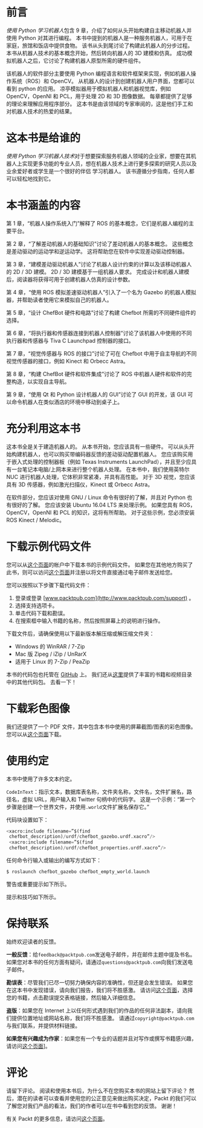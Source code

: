 # 前言

*使用 Python 学习机器人*包含 9 章，介绍了如何从头开始构建自主移动机器人并使用 Python 对其进行编程。 本书中提到的机器人是一种服务机器人，可用于在家庭，旅馆和饭店中提供食物。 该书从头到尾讨论了构建此机器人的分步过程。 本书从机器人技术的基本概念开始，然后转向机器人的 3D 建模和仿真。 成功模拟机器人之后，它讨论了构建机器人原型所需的硬件组件。

该机器人的软件部分主要使用 Python 编程语言和软件框架来实现，例如机器人操作系统（ROS）和 OpenCV。 从机器人的设计到创建机器人用户界面，您都可以看到 python 的应用。 凉亭模拟器用于模拟机器人和机器视觉库，例如 OpenCV，OpenNI 和 PCL，用于处理 2D 和 3D 图像数据。 每章都提供了足够的理论来理解应用程序部分。 这本书是由该领域的专家审阅的，这是他们手工和对机器人技术的热爱的结果。

# 这本书是给谁的

*使用 Python 学习机器人技术*对于想要探索服务机器人领域的企业家，想要在其机器人上实现更多功能的专业人员，想在机器人技术上进行更多探索的研究人员以及业余爱好者或学生是一个很好的伴侣 学习机器人。 该书遵循分步指南，任何人都可以轻松地找到它。

# 本书涵盖的内容

第 1 章，“机器人操作系统入门”解释了 ROS 的基本概念，它们是机器人编程的主要平台。

第 2 章，“了解差动机器人的基础知识”讨论了差动机器人的基本概念。 这些概念是差动驱动的运动学和逆运动学。 这将帮助您在软件中实现差动驱动控制器。

第 3 章，“建模差动驱动机器人”讨论了机器人设计约束的计算以及该移动机器人的 2D / 3D 建模。 2D / 3D 建模基于一组机器人要求。 完成设计和机器人建模后，阅读器将获得可用于创建机器人仿真的设计参数。

第 4 章，“使用 ROS 模拟差速驱动机器人”引入了一个名为 Gazebo 的机器人模拟器，并帮助读者使用它来模拟自己的机器人。

第 5 章，“设计 ChefBot 硬件和电路”讨论了构建 Chefbot 所需的不同硬件组件的选择。

第 6 章，“将执行器和传感器连接到机器人控制器”讨论了该机器人中使用的不同执行器和传感器与 Tiva C Launchpad 控制器的接口。

第 7 章，“视觉传感器与 ROS 的接口”讨论了可在 Chefbot 中用于自主导航的不同视觉传感器的接口，例如 Kinect 和 Orbecc Astra。

第 8 章，“构建 ChefBot 硬件和软件集成”讨论了 ROS 中机器人硬件和软件的完整构造，以实现自主导航。

第 9 章，“使用 Qt 和 Python 设计机器人的 GUI”讨论了 GUI 的开发，该 GUI 可以命令机器人在类似酒店的环境中移动到桌子上。

# 充分利用这本书

这本书全是关于建造机器人的。 从本书开始，您应该具有一些硬件。 可以从头开始构建机器人，也可以购买带编码器反馈的差动驱动配置机器人。 您应该购买用于嵌入式处理的控制器板（例如 Texas Instruments LaunchPad），并且至少应具有一台笔记本电脑/上网本来进行整个机器人处理。 在本书中，我们使用英特尔 NUC 进行机器人处理，它体积非常紧凑，并具有高性能。 对于 3D 视觉，您应该具有 3D 传感器，例如激光扫描仪，Kinect 或 Orbecc Astra。

在软件部分，您应该对使用 GNU / Linux 命令有很好的了解，并且对 Python 也有很好的了解。 您应该安装 Ubuntu 16.04 LTS 来处理示例。 如果您具有 ROS，OpenCV，OpenNI 和 PCL 的知识，这将有所帮助。 对于这些示例，您必须安装 ROS Kinect / Melodic。

# 下载示例代码文件

您可以从[这个页面](http://www.packtpub.com)的帐户中下载本书的示例代码文件。 如果您在其他地方购买了此书，则可以访问[这个页面](http://www.packtpub.com/support)并注册以将文件直接通过电子邮件发送给您。

您可以按照以下步骤下载代码文件：

1.  登录或登录 [www.packtpub.com](http://www.packtpub.com/support) 。
2.  选择支持选项卡。
3.  单击代码下载和勘误。
4.  在搜索框中输入书籍的名称，然后按照屏幕上的说明进行操作。

下载文件后，请确保使用以下最新版本解压缩或解压缩文件夹：

*   Windows 的 WinRAR / 7-Zip
*   Mac 版 Zipeg / iZip / UnRarX
*   适用于 Linux 的 7-Zip / PeaZip

本书的代码包也托管在 [GitHub](https://github.com/PacktPublishing/Learning-Robotics-using-Python-Second-Edition) 上。 我们还从[这里](https://github.com/PacktPublishing/)提供了丰富的书籍和视频目录中的其他代码包。 去看一下！

# 下载彩色图像

我们还提供了一个 PDF 文件，其中包含本书中使用的屏幕截图/图表的彩色图像。 您可以从[这个页面](https://www.packtpub.com/sites/default/files/downloads/LearningRoboticsusingPythonSecondEdition_ColorImages.pdf)下载。

# 使用约定

本书中使用了许多文本约定。

`CodeInText`：指示文本，数据库表名称，文件夹名称，文件名，文件扩展名，路径名，虚拟 URL，用户输入和 Twitter 句柄中的代码字。 这是一个示例：“第一个步骤是创建一个世界文件，并使用`.world`文件扩展名保存它。”

代码块设置如下：

```py
<xacro:include filename=”$(find
 chefbot_description)/urdf/chefbot_gazebo.urdf.xacro”/>
 <xacro:include filename=”$(find
 chefbot_description)/urdf/chefbot_properties.urdf.xacro”/>

```

任何命令行输入或输出的编写方式如下：

```py
$ roslaunch chefbot_gazebo chefbot_empty_world.launch
```

警告或重要提示如下所示。

提示和技巧如下所示。

# 保持联系

始终欢迎读者的反馈。

**一般反馈**：给`feedback@packtpub.com`发送电子邮件，并在邮件主题中提及书名。 如果您对本书的任何方面有疑问，请通过`questions@packtpub.com`向我们发送电子邮件。

**勘误表**：尽管我们已尽一切努力确保内容的准确性，但还是会发生错误。 如果您在这本书中发现错误，请向我们报告，我们将不胜感激。 请访问[这个页面](http://www.packtpub.com/submit-errata)，选择您的书籍，点击勘误提交表格链接，然后输入详细信息。

**盗版**：如果您在 Internet 上以任何形式遇到我们的作品的任何非法副本，请向我们提供位置地址或网站名称，我们将不胜感激。 请通过`copyright@packtpub.com`与我们联系，并提供材料链接。

**如果您有兴趣成为作家**：如果您有一个专业的话题并且对写作或撰写书籍感兴趣，请访问[这个页面](http://authors.packtpub.com/)]。

# 评论

请留下评论。 阅读和使用本书后，为什么不在您购买本书的网站上留下评论？ 然后，潜在的读者可以查看并使用您的公正意见来做出购买决定，Packt 的我们可以了解您对我们产品的看法，我们的作者可以在书中看到您的反馈。 谢谢！

有关 Packt 的更多信息，请访问[这个页面](https://www.packtpub.com/)。